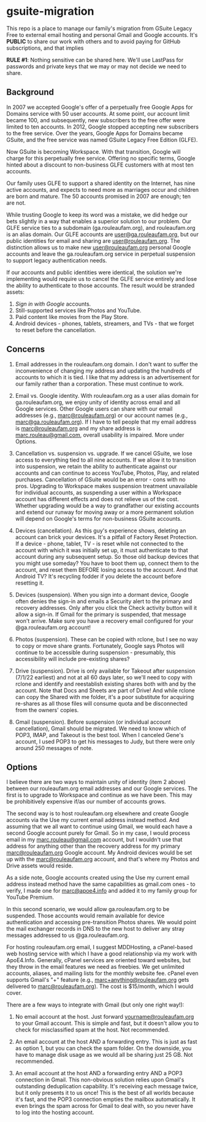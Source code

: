 # gsuite-migration

This repo is a place to manage our family's migration from GSuite Legacy Free to external email hosting and personal Gmail and Google accounts. It's **PUBLIC** to share our work with others and to avoid paying for GitHub subscriptions, and that implies

**RULE #1**: Nothing sensitive can be shared here. We'll use LastPass for passwords and private keys that we may or may not decide we need to share.

## Background

In 2007 we accepted Google's offer of a perpetually free Google Apps for Domains service with 50 user accounts. At some point, our account limit became 100, and subsequently, new subscribers to the free offer were limited to ten accounts. In 2012, Google stopped accepting new subscribers to the free service. Over the years, Google Apps for Domains became GSuite, and the free service was named GSuite Legacy Free Edition (GLFE).

Now GSuite is becoming Workspace. With that transition, Google will charge for this perpetually free service. Offering no specific terms, Google hinted about a discount to non-business GLFE customers with at most ten accounts.

Our family uses GLFE to support a shared identity on the Internet, has nine active accounts, and expects to need more as marriages occur and children are born and mature. The 50 accounts promised in 2007 are enough; ten are not.

While trusting Google to keep its word was a mistake, we did hedge our bets slightly in a way that enables a superior solution to our problem. Our GLFE service ties to a subdomain (ga.rouleaufam.org), and rouleaufam.org is an alias domain. Our GLFE accounts are user@ga.rouleaufam.org, but our public identities for email and sharing are user@rouleaufam.org. The distinction allows us to make new user@rouleaufam.org personal Google accounts and leave the ga.rouleaufam.org service in perpetual suspension to support legacy authentication needs.

If our accounts and public identities were identical, the solution we're implementing would require us to cancel the GLFE service entirely and lose the ability to authenticate to those accounts. The result would be stranded assets:

1. _Sign in with Google_ accounts.
2. Still-supported services like Photos and YouTube.
3. Paid content like movies from the Play Store.
4. Android devices - phones, tablets, streamers, and TVs - that we forget to reset before the cancellation.

## Concerns

1. Email addresses in the rouleaufam.org domain. I don't want to suffer the inconvenience of changing my address and updating the hundreds of accounts to which it is tied. I like that my address is an advertisement for our family rather than a corporation. These must continue to work.

2. Email vs. Google identity. With rouleaufam.org as a user alias domain for ga.rouleaufam.org, we enjoy unity of identity across email and all Google services. Other Google users can share with our email addresses (e.g., marc@rouleaufam.org) or our account names (e.g., marc@ga.rouleaufam.org). If I have to tell people that my email address is marc@rouleaufam.org and my share address is marc.rouleau@gmail.com, overall usability is impaired. More under Options.

3. Cancellation vs. suspension vs. upgrade. If we cancel GSuite, we lose access to everything tied to all nine accounts. If we allow it to transition into suspension, we retain the ability to authenticate against our accounts and can continue to access YouTube, Photos, Play, and related purchases. Cancellation of GSuite would be an error - cons with no pros. Upgrading to Workspace makes suspension treatment unavailable for individual accounts, as suspending a user within a Workspace account has different effects and does not relieve us of the cost. Whether upgrading would be a way to grandfather our existing accounts and extend our runway for moving away or a more permanent solution will depend on Google's terms for non-business GSuite accounts.

4. Devices (cancellation). As this guy's experience shows, deleting an account can brick your devices. It's a pitfall of Factory Reset Protection. If a device - phone, tablet, TV - is reset while not connected to the account with which it was initially set up, it must authenticate to that account during any subsequent setup. So those old backup devices that you might use someday? You have to boot them up, connect them to the account, and reset them BEFORE losing access to the account. And that Android TV? It's recycling fodder if you delete the account before resetting it.

5. Devices (suspension). When you sign into a dormant device, Google often denies the sign-in and emails a Security alert to the primary and recovery addresses. Only after you click the Check activity button will it allow a sign-in. If Gmail for the primary is suspended, that message won't arrive. Make sure you have a recovery email configured for your @ga.rouleaufam.org account!

6. Photos (suspension). These can be copied with rclone, but I see no way to copy or move share grants. Fortunately, Google says Photos will continue to be accessible during suspension - presumably, this accessibility will include pre-existing shares?

7. Drive (suspension). Drive is only available for Takeout after suspension (7/1/22 earliest) and not at all 60 days later, so we'll need to copy with rclone and identify and reestablish existing shares both with and by the account. Note that Docs and Sheets are part of Drive! And while rclone can copy the Shared with me folder, it's a poor substitute for acquiring re-shares as all those files will consume quota and be disconnected from the owners' copies.

8. Gmail (suspension). Before suspension (or individual account cancellation), Gmail should be migrated. We need to know which of POP3, IMAP, and Takeout is the best tool. When I canceled Gene's account, I used POP3 to get his messages to Judy, but there were only around 250 messages of note.

## Options

I believe there are two ways to maintain unity of identity (item 2 above) between our rouleaufam.org email addresses and our Google services. The first is to upgrade to Workspace and continue as we have been. This may be prohibitively expensive if/as our number of accounts grows.

The second way is to host rouleaufam.org elsewhere and create Google accounts via the Use my current email address instead method. And assuming that we all want to continue using Gmail, we would each have a second Google account purely for Gmail. So in my case, I would process email in my marc.rouleau@gmail.com account, but I wouldn't use that address for anything other than the recovery address for my primary marc@rouleaufam.org Google account. My Android devices would be set up with the marc@rouleaufam.org account, and that's where my Photos and Drive assets would reside.

As a side note, Google accounts created using the Use my current email address instead method have the same capabilities as gmail.com ones - to verify, I made one for marc@apoe4.info and added it to my family group for YouTube Premium.

In this second scenario, we would allow ga.rouleaufam.org to be suspended. Those accounts would remain available for device authentication and accessing pre-transition Photos shares. We would point the mail exchanger records in DNS to the new host to deliver any stray messages addressed to us @ga.rouleaufam.org.

For hosting rouleaufam.org email, I suggest MDDHosting, a cPanel-based web hosting service with which I have a good relationship via my work with ApoE4.Info. Generally, cPanel services are oriented toward websites, but they throw in the email features we need as freebies. We get unlimited accounts, aliases, and mailing lists for the monthly website fee. cPanel even supports Gmail's "+" feature (e.g., marc+anything@rouleaufam.org gets delivered to marc@rouleaufam.org). The cost is $15/month, which I would cover.

There are a few ways to integrate with Gmail (but only one right way!):

1. No email account at the host. Just forward yourname@rouleaufam.org to your Gmail account. This is simple and fast, but it doesn't allow you to check for misclassified spam at the host. Not recommended.

2. An email account at the host AND a forwarding entry. This is just as fast as option 1, but you can check the spam folder. On the downside, you have to manage disk usage as we would all be sharing just 25 GB. Not recommended.

3. An email account at the host AND a forwarding entry AND a POP3 connection in Gmail. This non-obvious solution relies upon Gmail's outstanding deduplication capability. It's receiving each message twice, but it only presents it to us once! This is the best of all worlds because it's fast, and the POP3 connection empties the mailbox automatically. It even brings the spam across for Gmail to deal with, so you never have to log into the hosting account.
